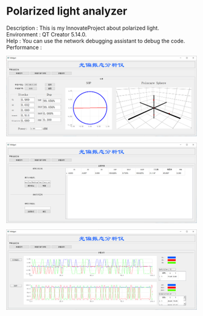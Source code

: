 # Polarized light analyzer
Description : This is my InnovateProject about polarized light.<br>
Environment : QT Creator 5.14.0.<br>
Help : You can use the network debugging assistant to debug the code.  
Performance : 

![image-20210521101304427](\README.assets\image-20210521101304427.png)

![image-20210521101440520](\README.assets\image-20210521101440520.png)

![image-20210521101339258](\README.assets\image-20210521101339258.png)

